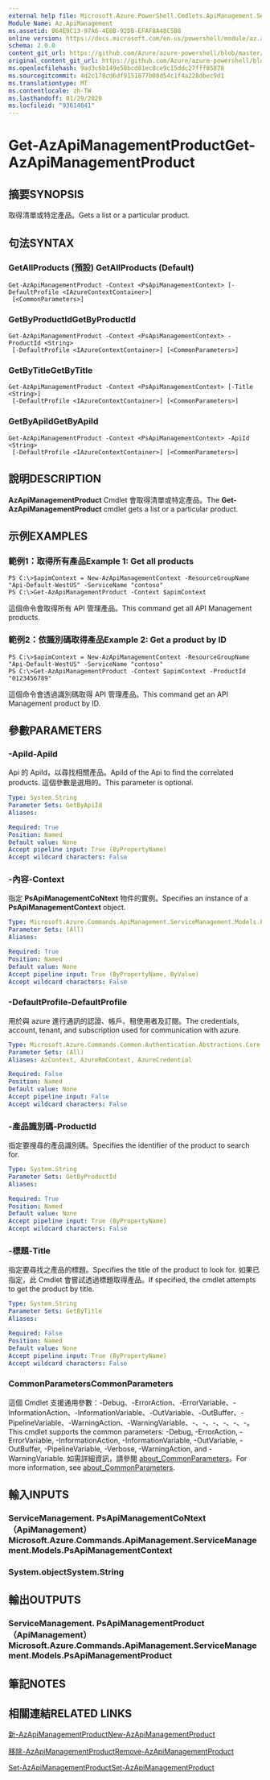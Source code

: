 ```yaml
---
external help file: Microsoft.Azure.PowerShell.Cmdlets.ApiManagement.ServiceManagement.dll-Help.xml
Module Name: Az.ApiManagement
ms.assetid: B64E9C13-97A6-4E8B-92DB-EFAF8A48C5B8
online version: https://docs.microsoft.com/en-us/powershell/module/az.apimanagement/get-azapimanagementproduct
schema: 2.0.0
content_git_url: https://github.com/Azure/azure-powershell/blob/master/src/ApiManagement/ApiManagement/help/Get-AzApiManagementProduct.md
original_content_git_url: https://github.com/Azure/azure-powershell/blob/master/src/ApiManagement/ApiManagement/help/Get-AzApiManagementProduct.md
ms.openlocfilehash: 9ad3c6b149e58bcd81ec8ce9c15ddc27fff85878
ms.sourcegitcommit: 4d2c178cd6df9151877b08d54c1f4a228dbec9d1
ms.translationtype: MT
ms.contentlocale: zh-TW
ms.lasthandoff: 01/29/2020
ms.locfileid: "93614041"
---
```

# <span data-ttu-id="1aaaa-101">Get-AzApiManagementProduct</span><span class="sxs-lookup"><span data-stu-id="1aaaa-101">Get-AzApiManagementProduct</span></span>

## <span data-ttu-id="1aaaa-102">摘要</span><span class="sxs-lookup"><span data-stu-id="1aaaa-102">SYNOPSIS</span></span>
<span data-ttu-id="1aaaa-103">取得清單或特定產品。</span><span class="sxs-lookup"><span data-stu-id="1aaaa-103">Gets a list or a particular product.</span></span>

## <span data-ttu-id="1aaaa-104">句法</span><span class="sxs-lookup"><span data-stu-id="1aaaa-104">SYNTAX</span></span>

### <span data-ttu-id="1aaaa-105">GetAllProducts (預設) </span><span class="sxs-lookup"><span data-stu-id="1aaaa-105">GetAllProducts (Default)</span></span>
```
Get-AzApiManagementProduct -Context <PsApiManagementContext> [-DefaultProfile <IAzureContextContainer>]
 [<CommonParameters>]
```

### <span data-ttu-id="1aaaa-106">GetByProductId</span><span class="sxs-lookup"><span data-stu-id="1aaaa-106">GetByProductId</span></span>
```
Get-AzApiManagementProduct -Context <PsApiManagementContext> -ProductId <String>
 [-DefaultProfile <IAzureContextContainer>] [<CommonParameters>]
```

### <span data-ttu-id="1aaaa-107">GetByTitle</span><span class="sxs-lookup"><span data-stu-id="1aaaa-107">GetByTitle</span></span>
```
Get-AzApiManagementProduct -Context <PsApiManagementContext> [-Title <String>]
 [-DefaultProfile <IAzureContextContainer>] [<CommonParameters>]
```

### <span data-ttu-id="1aaaa-108">GetByApiId</span><span class="sxs-lookup"><span data-stu-id="1aaaa-108">GetByApiId</span></span>
```
Get-AzApiManagementProduct -Context <PsApiManagementContext> -ApiId <String>
 [-DefaultProfile <IAzureContextContainer>] [<CommonParameters>]
```

## <span data-ttu-id="1aaaa-109">說明</span><span class="sxs-lookup"><span data-stu-id="1aaaa-109">DESCRIPTION</span></span>
<span data-ttu-id="1aaaa-110">**AzApiManagementProduct** Cmdlet 會取得清單或特定產品。</span><span class="sxs-lookup"><span data-stu-id="1aaaa-110">The **Get-AzApiManagementProduct** cmdlet gets a list or a particular product.</span></span>

## <span data-ttu-id="1aaaa-111">示例</span><span class="sxs-lookup"><span data-stu-id="1aaaa-111">EXAMPLES</span></span>

### <span data-ttu-id="1aaaa-112">範例1：取得所有產品</span><span class="sxs-lookup"><span data-stu-id="1aaaa-112">Example 1: Get all products</span></span>
```
PS C:\>$apimContext = New-AzApiManagementContext -ResourceGroupName "Api-Default-WestUS" -ServiceName "contoso"
PS C:\>Get-AzApiManagementProduct -Context $apimContext
```

<span data-ttu-id="1aaaa-113">這個命令會取得所有 API 管理產品。</span><span class="sxs-lookup"><span data-stu-id="1aaaa-113">This command get all API Management products.</span></span>

### <span data-ttu-id="1aaaa-114">範例2：依識別碼取得產品</span><span class="sxs-lookup"><span data-stu-id="1aaaa-114">Example 2: Get a product by ID</span></span>
```
PS C:\>$apimContext = New-AzApiManagementContext -ResourceGroupName "Api-Default-WestUS" -ServiceName "contoso"
PS C:\>Get-AzApiManagementProduct -Context $apimContext -ProductId "0123456789"
```

<span data-ttu-id="1aaaa-115">這個命令會透過識別碼取得 API 管理產品。</span><span class="sxs-lookup"><span data-stu-id="1aaaa-115">This command get an API Management product by ID.</span></span>

## <span data-ttu-id="1aaaa-116">參數</span><span class="sxs-lookup"><span data-stu-id="1aaaa-116">PARAMETERS</span></span>

### <span data-ttu-id="1aaaa-117">-ApiId</span><span class="sxs-lookup"><span data-stu-id="1aaaa-117">-ApiId</span></span>
<span data-ttu-id="1aaaa-118">Api 的 ApiId，以尋找相關產品。</span><span class="sxs-lookup"><span data-stu-id="1aaaa-118">ApiId of the Api to find the correlated products.</span></span> <span data-ttu-id="1aaaa-119">這個參數是選用的。</span><span class="sxs-lookup"><span data-stu-id="1aaaa-119">This parameter is optional.</span></span>

```yaml
Type: System.String
Parameter Sets: GetByApiId
Aliases:

Required: True
Position: Named
Default value: None
Accept pipeline input: True (ByPropertyName)
Accept wildcard characters: False
```

### <span data-ttu-id="1aaaa-120">-內容</span><span class="sxs-lookup"><span data-stu-id="1aaaa-120">-Context</span></span>
<span data-ttu-id="1aaaa-121">指定 **PsApiManagementCoNtext** 物件的實例。</span><span class="sxs-lookup"><span data-stu-id="1aaaa-121">Specifies an instance of a **PsApiManagementContext** object.</span></span>

```yaml
Type: Microsoft.Azure.Commands.ApiManagement.ServiceManagement.Models.PsApiManagementContext
Parameter Sets: (All)
Aliases:

Required: True
Position: Named
Default value: None
Accept pipeline input: True (ByPropertyName, ByValue)
Accept wildcard characters: False
```

### <span data-ttu-id="1aaaa-122">-DefaultProfile</span><span class="sxs-lookup"><span data-stu-id="1aaaa-122">-DefaultProfile</span></span>
<span data-ttu-id="1aaaa-123">用於與 azure 進行通訊的認證、帳戶、租使用者及訂閱。</span><span class="sxs-lookup"><span data-stu-id="1aaaa-123">The credentials, account, tenant, and subscription used for communication with azure.</span></span>

```yaml
Type: Microsoft.Azure.Commands.Common.Authentication.Abstractions.Core.IAzureContextContainer
Parameter Sets: (All)
Aliases: AzContext, AzureRmContext, AzureCredential

Required: False
Position: Named
Default value: None
Accept pipeline input: False
Accept wildcard characters: False
```

### <span data-ttu-id="1aaaa-124">-產品識別碼</span><span class="sxs-lookup"><span data-stu-id="1aaaa-124">-ProductId</span></span>
<span data-ttu-id="1aaaa-125">指定要搜尋的產品識別碼。</span><span class="sxs-lookup"><span data-stu-id="1aaaa-125">Specifies the identifier of the product to search for.</span></span>

```yaml
Type: System.String
Parameter Sets: GetByProductId
Aliases:

Required: True
Position: Named
Default value: None
Accept pipeline input: True (ByPropertyName)
Accept wildcard characters: False
```

### <span data-ttu-id="1aaaa-126">-標題</span><span class="sxs-lookup"><span data-stu-id="1aaaa-126">-Title</span></span>
<span data-ttu-id="1aaaa-127">指定要尋找之產品的標題。</span><span class="sxs-lookup"><span data-stu-id="1aaaa-127">Specifies the title of the product to look for.</span></span>
<span data-ttu-id="1aaaa-128">如果已指定，此 Cmdlet 會嘗試透過標題取得產品。</span><span class="sxs-lookup"><span data-stu-id="1aaaa-128">If specified, the cmdlet attempts to get the product by title.</span></span>

```yaml
Type: System.String
Parameter Sets: GetByTitle
Aliases:

Required: False
Position: Named
Default value: None
Accept pipeline input: True (ByPropertyName)
Accept wildcard characters: False
```

### <span data-ttu-id="1aaaa-129">CommonParameters</span><span class="sxs-lookup"><span data-stu-id="1aaaa-129">CommonParameters</span></span>
<span data-ttu-id="1aaaa-130">這個 Cmdlet 支援通用參數：-Debug、-ErrorAction、-ErrorVariable、-InformationAction、-InformationVariable、-OutVariable、-OutBuffer、-PipelineVariable、-WarningAction、-WarningVariable、-、-、-、-、-、-。</span><span class="sxs-lookup"><span data-stu-id="1aaaa-130">This cmdlet supports the common parameters: -Debug, -ErrorAction, -ErrorVariable, -InformationAction, -InformationVariable, -OutVariable, -OutBuffer, -PipelineVariable, -Verbose, -WarningAction, and -WarningVariable.</span></span> <span data-ttu-id="1aaaa-131">如需詳細資訊，請參閱 [about_CommonParameters](https://go.microsoft.com/fwlink/?LinkID=113216)。</span><span class="sxs-lookup"><span data-stu-id="1aaaa-131">For more information, see [about_CommonParameters](https://go.microsoft.com/fwlink/?LinkID=113216).</span></span>

## <span data-ttu-id="1aaaa-132">輸入</span><span class="sxs-lookup"><span data-stu-id="1aaaa-132">INPUTS</span></span>

### <span data-ttu-id="1aaaa-133">ServiceManagement. PsApiManagementCoNtext （ApiManagement）</span><span class="sxs-lookup"><span data-stu-id="1aaaa-133">Microsoft.Azure.Commands.ApiManagement.ServiceManagement.Models.PsApiManagementContext</span></span>

### <span data-ttu-id="1aaaa-134">System.object</span><span class="sxs-lookup"><span data-stu-id="1aaaa-134">System.String</span></span>

## <span data-ttu-id="1aaaa-135">輸出</span><span class="sxs-lookup"><span data-stu-id="1aaaa-135">OUTPUTS</span></span>

### <span data-ttu-id="1aaaa-136">ServiceManagement. PsApiManagementProduct （ApiManagement）</span><span class="sxs-lookup"><span data-stu-id="1aaaa-136">Microsoft.Azure.Commands.ApiManagement.ServiceManagement.Models.PsApiManagementProduct</span></span>

## <span data-ttu-id="1aaaa-137">筆記</span><span class="sxs-lookup"><span data-stu-id="1aaaa-137">NOTES</span></span>

## <span data-ttu-id="1aaaa-138">相關連結</span><span class="sxs-lookup"><span data-stu-id="1aaaa-138">RELATED LINKS</span></span>

[<span data-ttu-id="1aaaa-139">新-AzApiManagementProduct</span><span class="sxs-lookup"><span data-stu-id="1aaaa-139">New-AzApiManagementProduct</span></span>](./New-AzApiManagementProduct.md)

[<span data-ttu-id="1aaaa-140">移除-AzApiManagementProduct</span><span class="sxs-lookup"><span data-stu-id="1aaaa-140">Remove-AzApiManagementProduct</span></span>](./Remove-AzApiManagementProduct.md)

[<span data-ttu-id="1aaaa-141">Set-AzApiManagementProduct</span><span class="sxs-lookup"><span data-stu-id="1aaaa-141">Set-AzApiManagementProduct</span></span>](./Set-AzApiManagementProduct.md)


